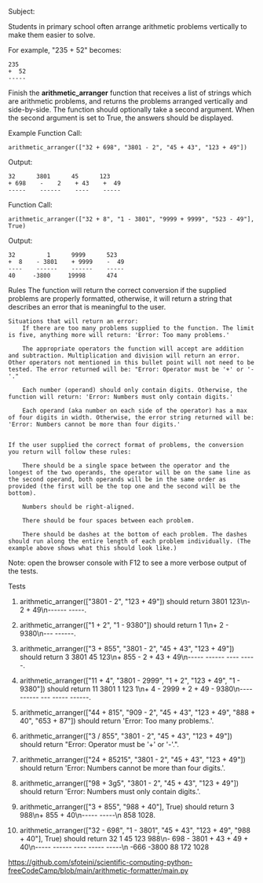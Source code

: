 Subject:

Students in primary school often arrange arithmetic problems vertically to make them easier to solve. 

For example, "235 + 52" becomes:

    235
    +  52
    -----


Finish the **arithmetic_arranger** function that receives a list of strings which are arithmetic problems, and returns the problems arranged vertically and side-by-side. 
The function should optionally take a second argument. 
When the second argument is set to True, the answers should be displayed.

Example
Function Call:

    arithmetic_arranger(["32 + 698", "3801 - 2", "45 + 43", "123 + 49"])

Output:

    32      3801      45      123
    + 698    -    2    + 43    +  49
    -----    ------    ----    -----


Function Call:

    arithmetic_arranger(["32 + 8", "1 - 3801", "9999 + 9999", "523 - 49"], True)

Output:

    32         1      9999      523
    +  8    - 3801    + 9999    -  49
    ----    ------    ------    -----
    40     -3800     19998      474


Rules
    The function will return the correct conversion if the supplied problems are properly formatted, otherwise, it will return a string that describes an error that is meaningful to the user.

    Situations that will return an error:
        If there are too many problems supplied to the function. The limit is five, anything more will return: 'Error: Too many problems.'

        The appropriate operators the function will accept are addition and subtraction. Multiplication and division will return an error. Other operators not mentioned in this bullet point will not need to be tested. The error returned will be: "Error: Operator must be '+' or '-'."

        Each number (operand) should only contain digits. Otherwise, the function will return: 'Error: Numbers must only contain digits.'

        Each operand (aka number on each side of the operator) has a max of four digits in width. Otherwise, the error string returned will be: 'Error: Numbers cannot be more than four digits.'


    If the user supplied the correct format of problems, the conversion you return will follow these rules:

        There should be a single space between the operator and the longest of the two operands, the operator will be on the same line as the second operand, both operands will be in the same order as provided (the first will be the top one and the second will be the bottom).

        Numbers should be right-aligned.

        There should be four spaces between each problem.

        There should be dashes at the bottom of each problem. The dashes should run along the entire length of each problem individually. (The example above shows what this should look like.)

Note: open the browser console with F12 to see a more verbose output of the tests.


Tests

1. arithmetic_arranger(["3801 - 2", "123 + 49"]) should return   3801      123\n-    2    +  49\n------    -----.

2. arithmetic_arranger(["1 + 2", "1 - 9380"]) should return   1         1\n+ 2    - 9380\n---    ------.

3. arithmetic_arranger(["3 + 855", "3801 - 2", "45 + 43", "123 + 49"]) should return     3      3801      45      123\n+ 855    -    2    + 43    +  49\n-----    ------    ----    -----.

4. arithmetic_arranger(["11 + 4", "3801 - 2999", "1 + 2", "123 + 49", "1 - 9380"]) should return   11      3801      1      123         1\n+  4    - 2999    + 2    +  49    - 9380\n----    ------    ---    -----    ------.

5. arithmetic_arranger(["44 + 815", "909 - 2", "45 + 43", "123 + 49", "888 + 40", "653 + 87"]) should return 'Error: Too many problems.'.

6. arithmetic_arranger(["3 / 855", "3801 - 2", "45 + 43", "123 + 49"]) should return "Error: Operator must be '+' or '-'.".

7. arithmetic_arranger(["24 + 85215", "3801 - 2", "45 + 43", "123 + 49"]) should return 'Error: Numbers cannot be more than four digits.'.

8. arithmetic_arranger(["98 + 3g5", "3801 - 2", "45 + 43", "123 + 49"]) should return 'Error: Numbers must only contain digits.'.

9. arithmetic_arranger(["3 + 855", "988 + 40"], True) should return     3      988\n+ 855    +  40\n-----    -----\n  858     1028.

10. arithmetic_arranger(["32 - 698", "1 - 3801", "45 + 43", "123 + 49", "988 + 40"], True) should return    32         1      45      123      988\n- 698    - 3801    + 43    +  49    +  40\n-----    ------    ----    -----    -----\n -666     -3800      88      172     1028



https://github.com/sfoteini/scientific-computing-python-freeCodeCamp/blob/main/arithmetic-formatter/main.py


